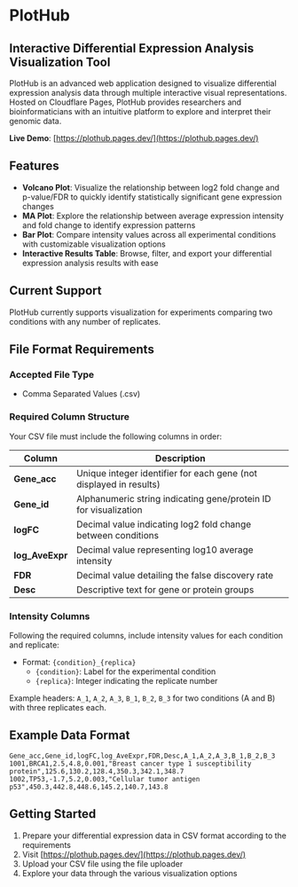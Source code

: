 # PlotHub

## Interactive Differential Expression Analysis Visualization Tool

PlotHub is an advanced web application designed to visualize differential expression analysis data through multiple interactive visual representations. Hosted on Cloudflare Pages, PlotHub provides researchers and bioinformaticians with an intuitive platform to explore and interpret their genomic data.

**Live Demo**: [https://plothub.pages.dev/](https://plothub.pages.dev/)

## Features

- **Volcano Plot**: Visualize the relationship between log2 fold change and p-value/FDR to quickly identify statistically significant gene expression changes
- **MA Plot**: Explore the relationship between average expression intensity and fold change to identify expression patterns
- **Bar Plot**: Compare intensity values across all experimental conditions with customizable visualization options
- **Interactive Results Table**: Browse, filter, and export your differential expression analysis results with ease

## Current Support

PlotHub currently supports visualization for experiments comparing two conditions with any number of replicates.

## File Format Requirements

### Accepted File Type
- Comma Separated Values (.csv)

### Required Column Structure
Your CSV file must include the following columns in order:

| Column | Description |
|--------|-------------|
| **Gene_acc** | Unique integer identifier for each gene (not displayed in results) |
| **Gene_id** | Alphanumeric string indicating gene/protein ID for visualization |
| **logFC** | Decimal value indicating log2 fold change between conditions |
| **log_AveExpr** | Decimal value representing log10 average intensity |
| **FDR** | Decimal value detailing the false discovery rate |
| **Desc** | Descriptive text for gene or protein groups |

### Intensity Columns
Following the required columns, include intensity values for each condition and replicate:

- Format: `{condition}_{replica}`
  - `{condition}`: Label for the experimental condition
  - `{replica}`: Integer indicating the replicate number

Example headers: `A_1`, `A_2`, `A_3`, `B_1`, `B_2`, `B_3` for two conditions (A and B) with three replicates each.

## Example Data Format

```
Gene_acc,Gene_id,logFC,log_AveExpr,FDR,Desc,A_1,A_2,A_3,B_1,B_2,B_3
1001,BRCA1,2.5,4.8,0.001,"Breast cancer type 1 susceptibility protein",125.6,130.2,128.4,350.3,342.1,348.7
1002,TP53,-1.7,5.2,0.003,"Cellular tumor antigen p53",450.3,442.8,448.6,145.2,140.7,143.8
```

## Getting Started

1. Prepare your differential expression data in CSV format according to the requirements
2. Visit [https://plothub.pages.dev/](https://plothub.pages.dev/)
3. Upload your CSV file using the file uploader
4. Explore your data through the various visualization options




